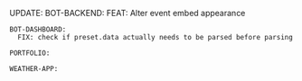 UPDATE:
    BOT-BACKEND:
      FEAT: Alter event embed appearance

    BOT-DASHBOARD:
      FIX: check if preset.data actually needs to be parsed before parsing

    PORTFOLIO:

    WEATHER-APP:

